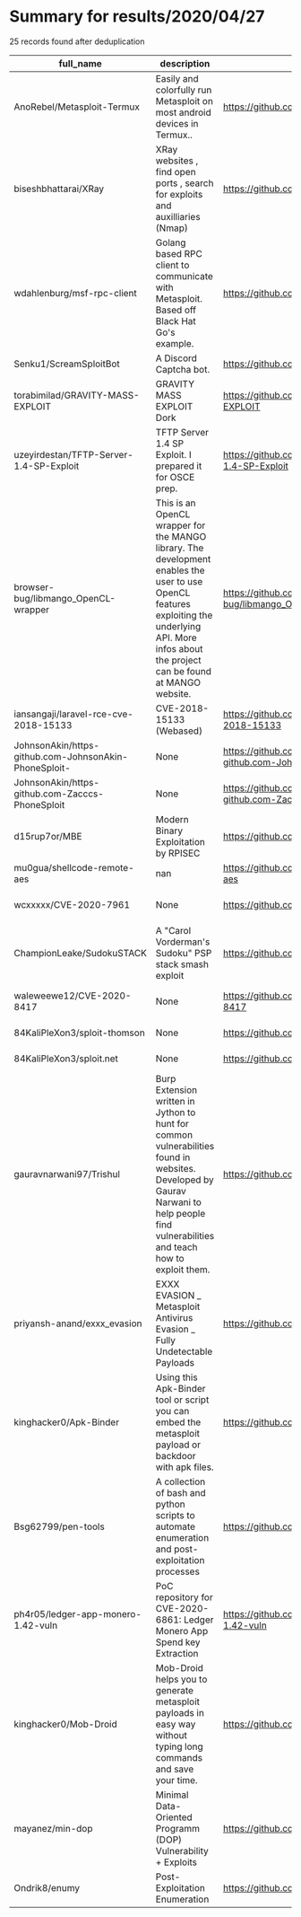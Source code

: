 
# Summary for results/2020/04/27
    
25 records found after deduplication

| full_name | description | html_url | matched_list | matched_count | pushed_at | size | stargazers_count | language | forks_count | vul_ids |
|-------------------------------------------------------|-----------------------------------------------------------------------------------------------------------------------------------------------------------------------------------------------------|--------------------------------------------------------------------------|-----------------------------------------------------------------------------|-----------------|---------------------------|--------|--------------------|------------|---------------|--------------------|
| AnoRebel/Metasploit-Termux | Easily and colorfully run Metasploit on most android devices in Termux.. | https://github.com/AnoRebel/Metasploit-Termux | ['metasploit module OR payload'] | 1 | 2020-04-27 13:45:30+00:00 | 11 | 19 | Shell | 4 | [] |
| biseshbhattarai/XRay | XRay websites , find open ports , search for exploits and auxilliaries (Nmap) | https://github.com/biseshbhattarai/XRay | ['exploit'] | 1 | 2020-04-27 09:00:33+00:00 | 124 | 1 | Python | 0 | [] |
| wdahlenburg/msf-rpc-client | Golang based RPC client to communicate with Metasploit. Based off Black Hat Go's example. | https://github.com/wdahlenburg/msf-rpc-client | ['metasploit module OR payload'] | 1 | 2020-04-27 22:09:54+00:00 | 3 | 0 | Go | 1 | [] |
| Senku1/ScreamSploitBot | A Discord Captcha bot. | https://github.com/Senku1/ScreamSploitBot | ['sploit'] | 1 | 2020-04-27 20:59:29+00:00 | 4 | 0 | JavaScript | 0 | [] |
| torabimilad/GRAVITY-MASS-EXPLOIT | GRAVITY MASS EXPLOIT Dork | https://github.com/torabimilad/GRAVITY-MASS-EXPLOIT | ['exploit'] | 1 | 2020-04-27 18:39:19+00:00 | 0 | 0 | | 0 | [] |
| uzeyirdestan/TFTP-Server-1.4-SP-Exploit | TFTP Server 1.4 SP Exploit. I prepared it for OSCE prep. | https://github.com/uzeyirdestan/TFTP-Server-1.4-SP-Exploit | ['exploit'] | 1 | 2020-04-27 17:55:45+00:00 | 134 | 0 | Python | 0 | [] |
| browser-bug/libmango_OpenCL-wrapper | This is an OpenCL wrapper for the MANGO library. The development enables the user to use OpenCL features exploiting the underlying API. More infos about the project can be found at MANGO website. | https://github.com/browser-bug/libmango_OpenCL-wrapper | ['exploit'] | 1 | 2020-04-27 16:28:21+00:00 | 355 | 0 | C++ | 0 | [] |
| iansangaji/laravel-rce-cve-2018-15133 | CVE-2018-15133 (Webased) | https://github.com/iansangaji/laravel-rce-cve-2018-15133 | ['cve-2', 'rce'] | 2 | 2020-04-27 16:31:39+00:00 | 21 | 1 | PHP | 1 | ['CVE-2018-15133'] |
| JohnsonAkin/https-github.com-JohnsonAkin-PhoneSploit- | None | https://github.com/JohnsonAkin/https-github.com-JohnsonAkin-PhoneSploit- | ['sploit'] | 1 | 2020-04-27 15:26:24+00:00 | 4 | 0 | | 0 | [] |
| JohnsonAkin/https-github.com-Zacccs-PhoneSploit | None | https://github.com/JohnsonAkin/https-github.com-Zacccs-PhoneSploit | ['sploit'] | 1 | 2020-04-27 15:15:39+00:00 | 0 | 0 | | 0 | [] |
| d15rup7or/MBE | Modern Binary Exploitation by RPISEC | https://github.com/d15rup7or/MBE | ['exploit'] | 1 | 2020-04-27 10:27:08+00:00 | 0 | 0 | | 0 | [] |
| mu0gua/shellcode-remote-aes | nan | https://github.com/mu0gua/shellcode-remote-aes | ['shellcode'] | 1 | 2020-04-27 09:05:22+00:00 | 9 | 2 | Go | 3 | [] |
| wcxxxxx/CVE-2020-7961 | None | https://github.com/wcxxxxx/CVE-2020-7961 | ['cve-2'] | 1 | 2020-04-27 04:27:52+00:00 | 0 | 1 | | 0 | ['CVE-2020-7961'] |
| ChampionLeake/SudokuSTACK | A "Carol Vorderman's Sudoku" PSP stack smash exploit | https://github.com/ChampionLeake/SudokuSTACK | ['exploit'] | 1 | 2020-04-27 00:00:28+00:00 | 577 | 4 | Assembly | 0 | [] |
| waleweewe12/CVE-2020-8417 | None | https://github.com/waleweewe12/CVE-2020-8417 | ['cve-2'] | 1 | 2020-04-27 00:44:21+00:00 | 1572 | 0 | PHP | 0 | ['CVE-2020-8417'] |
| 84KaliPleXon3/sploit-thomson | None | https://github.com/84KaliPleXon3/sploit-thomson | ['sploit'] | 1 | 2020-04-27 00:13:10+00:00 | 33 | 0 | Assembly | 0 | [] |
| 84KaliPleXon3/sploit.net | None | https://github.com/84KaliPleXon3/sploit.net | ['sploit'] | 1 | 2020-04-27 00:11:40+00:00 | 5 | 0 | Ruby | 0 | [] |
| gauravnarwani97/Trishul | Burp Extension written in Jython to hunt for common vulnerabilities found in websites. Developed by Gaurav Narwani to help people find vulnerabilities and teach how to exploit them. | https://github.com/gauravnarwani97/Trishul | ['exploit'] | 1 | 2020-04-27 18:26:03+00:00 | 19935 | 189 | Python | 51 | [] |
| priyansh-anand/exxx_evasion | EXXX EVASION _ Metasploit Antivirus Evasion _ Fully Undetectable Payloads | https://github.com/priyansh-anand/exxx_evasion | ['metasploit module OR metasploit payload', 'metasploit module OR payload'] | 2 | 2020-04-27 06:18:06+00:00 | 30 | 10 | Python | 6 | [] |
| kinghacker0/Apk-Binder | Using this Apk-Binder tool or script you can embed the metasploit payload or backdoor with apk files. | https://github.com/kinghacker0/Apk-Binder | ['metasploit module OR metasploit payload', 'metasploit module OR payload'] | 2 | 2020-04-27 10:45:58+00:00 | 30 | 28 | Shell | 18 | [] |
| Bsg62799/pen-tools | A collection of bash and python scripts to automate enumeration and post-exploitation processes | https://github.com/Bsg62799/pen-tools | ['exploit'] | 1 | 2020-04-27 00:49:55+00:00 | 0 | 0 | | 0 | [] |
| ph4r05/ledger-app-monero-1.42-vuln | PoC repository for CVE-2020-6861: Ledger Monero App Spend key Extraction | https://github.com/ph4r05/ledger-app-monero-1.42-vuln | ['cve poc', 'vulnerability poc'] | 2 | 2020-04-27 12:07:41+00:00 | 85 | 2 | Python | 0 | ['CVE-2020-6861'] |
| kinghacker0/Mob-Droid | Mob-Droid helps you to generate metasploit payloads in easy way without typing long commands and save your time. | https://github.com/kinghacker0/Mob-Droid | ['metasploit module OR metasploit payload', 'metasploit module OR payload'] | 2 | 2020-04-27 10:40:54+00:00 | 46 | 30 | Python | 14 | [] |
| mayanez/min-dop | Minimal Data-Oriented Programm (DOP) Vulnerability + Exploits | https://github.com/mayanez/min-dop | ['exploit'] | 1 | 2020-04-27 16:35:58+00:00 | 143 | 2 | Python | 0 | [] |
| Ondrik8/enumy | Post-Exploitation Enumeration | https://github.com/Ondrik8/enumy | ['exploit'] | 1 | 2020-04-27 16:02:57+00:00 | 325 | 0 | | 0 | [] |
